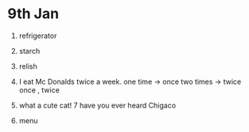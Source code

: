 # 9th Jan
1. refrigerator
2. starch
3. relish

5. I eat Mc Donalds twice a week.  one time -> once   two times -> twice
once , twice
6. what a cute cat!
7 have you ever heard Chigaco 
9. menu